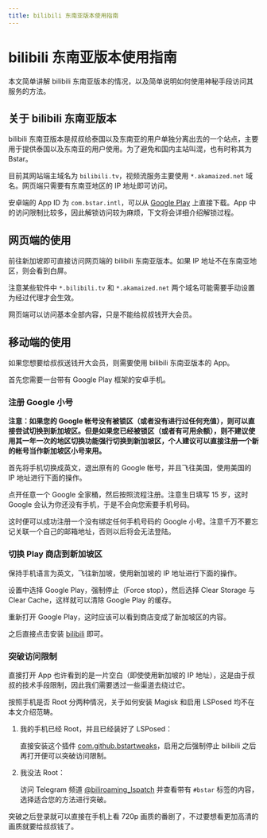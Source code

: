 ```yaml
---
title: bilibili 东南亚版本使用指南
---
```


# bilibili 东南亚版本使用指南

<vue-metadata author="swwind" time="2022-2-20" tags="bilibili"></vue-metadata>

本文简单讲解 bilibili 东南亚版本的情况，以及简单说明如何使用神秘手段访问其服务的方法。

## 关于 bilibili 东南亚版本

bilibili 东南亚版本是叔叔给泰国以及东南亚的用户单独分离出去的一个站点，主要用于提供泰国以及东南亚的用户使用。为了避免和国内主站叫混，也有时称其为 Bstar。

目前其网站端主域名为 `bilibili.tv`，视频流服务主要使用 `*.akamaized.net` 域名。网页端只需要有东南亚地区的 IP 地址即可访问。

安卓端的 App ID 为 `com.bstar.intl`，可以从 [Google Play](https://play.google.com/store/apps/details?id=com.bstar.intl) 上直接下载。App 中的访问限制比较多，因此解锁访问较为麻烦，下文将会详细介绍解锁过程。

## 网页端的使用

前往新加坡即可直接访问网页端的 bilibili 东南亚版本。如果 IP 地址不在东南亚地区，则会看到白屏。

注意某些软件中 `*.bilibili.tv` 和 `*.akamaized.net` 两个域名可能需要手动设置为经过代理才会生效。

网页端可以访问基本全部内容，只是不能给叔叔钱开大会员。

## 移动端的使用

如果您想要给叔叔送钱开大会员，则需要使用 bilibili 东南亚版本的 App。

首先您需要一台带有 Google Play 框架的安卓手机。

### 注册 Google 小号

**注意：如果您的 Google 帐号没有被锁区（或者没有进行过任何充值），则可以直接尝试切换到新加坡区。但是如果您已经被锁区（或者有可用余额），则不建议使用其一年一次的地区切换功能强行切换到新加坡区，个人建议可以直接注册一个新的帐号当作新加坡区小号来用。**

首先将手机切换成英文，退出原有的 Google 帐号，并且飞往美国，使用美国的 IP 地址进行下面的操作。

点开任意一个 Google 全家桶，然后按照流程注册。注意生日填写 15 岁，这时 Google 会认为你还没有手机，于是不会向您索要手机号码。

这时便可以成功注册一个没有绑定任何手机号码的 Google 小号。注意千万不要忘记关联一个自己的邮箱地址，否则以后将会无法登陆。

### 切换 Play 商店到新加坡区

保持手机语言为英文，飞往新加坡，使用新加坡的 IP 地址进行下面的操作。

设置中选择 Google Play，强制停止（Force stop），然后选择 Clear Storage 与 Clear Cache，这样就可以清除 Google Play 的缓存。

重新打开 Google Play，这时应该可以看到商店变成了新加坡区的内容。

之后直接点击安装 [bilibili](https://play.google.com/store/apps/details?id=com.bstar.intl) 即可。

### 突破访问限制

直接打开 App 也许看到的是一片空白（即使使用新加坡的 IP 地址），这是由于叔叔的技术手段限制，因此我们需要透过一些渠道去绕过它。

按照手机是否 Root 分两种情况，关于如何安装 Magisk 和启用 LSPosed 均不在本文介绍范畴。

1. 我的手机已经 Root，并且已经装好了 LSPosed：

   直接安装这个插件 [com.github.bstartweaks](https://t.me/biliroaming_chat/416377)，启用之后强制停止 bilibili 之后再打开便可以突破访问限制。

2. 我没法 Root：

   访问 Telegram 频道 [@biliroaming_lspatch](https://t.me/biliroaming_lspatch) 并查看带有 `#bstar` 标签的内容，选择适合您的方法进行突破。

突破之后登录就可以直接在手机上看 720p 画质的番剧了，不过要想看更加高清的画质就要给叔叔钱了。
